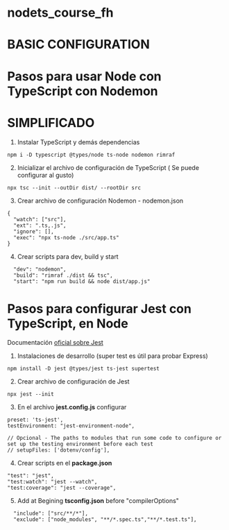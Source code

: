 # nodets_course_fh
# BASIC CONFIGURATION
# Pasos para usar Node con TypeScript con Nodemon
# SIMPLIFICADO 

1. Instalar TypeScript y demás dependencias
```
npm i -D typescript @types/node ts-node nodemon rimraf
```

2. Inicializar el archivo de configuración de TypeScript ( Se puede configurar al gusto)
```
npx tsc --init --outDir dist/ --rootDir src
```

3. Crear archivo de configuración Nodemon - nodemon.json
```
{
  "watch": ["src"],
  "ext": ".ts,.js",
  "ignore": [],
  "exec": "npx ts-node ./src/app.ts"
}
```

4. Crear scripts para dev, build y start

```
  "dev": "nodemon",
  "build": "rimraf ./dist && tsc",
  "start": "npm run build && node dist/app.js"
```
# Pasos para configurar Jest con TypeScript, en Node 

Documentación [oficial sobre Jest](https://jestjs.io/docs/getting-started)


1. Instalaciones de desarrollo (super test es útil para probar Express)
```
npm install -D jest @types/jest ts-jest supertest
```

2. Crear archivo de configuración de Jest
```
npx jest --init
```

3. En el archivo **jest.config.js** configurar
```
preset: 'ts-jest',
testEnvironment: "jest-environment-node",

// Opcional - The paths to modules that run some code to configure or set up the testing environment before each test
// setupFiles: ['dotenv/config'],
```

4. Crear scripts en el **package.json**
```
"test": "jest",
"test:watch": "jest --watch",
"test:coverage": "jest --coverage",
```

5. Add at Begining **tsconfig.json** before "compilerOptions"
```
  "include": ["src/**/*"],
  "exclude": ["node_modules", "**/*.spec.ts","**/*.test.ts"],
```